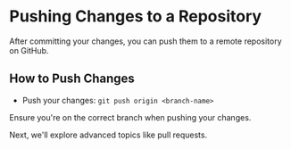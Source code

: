 # Pushing Changes to a Repository

After committing your changes, you can push them to a remote repository on GitHub.

## How to Push Changes
- Push your changes: `git push origin <branch-name>`

Ensure you're on the correct branch when pushing your changes.

Next, we'll explore advanced topics like pull requests.
